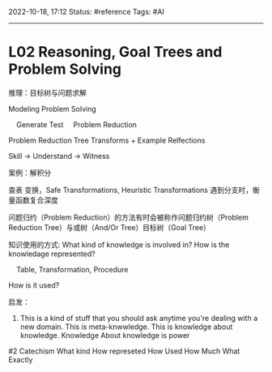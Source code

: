 2022-10-18, 17:12
Status: #reference 
Tags: #AI

---
# L02 Reasoning, Goal Trees and Problem Solving

推理：目标树与问题求解

Modeling Problem Solving

    Generate Test
    Problem Reduction

Problem Reduction Tree
Transforms + Example
Relfections

Skill -> Understand -> Witness

案例：解积分

查表
变换，Safe Transformations, Heuristic Transformations
遇到分支时，衡量函数复合深度

问题归约（Problem Reduction）的方法有时会被称作问题归约树（Problem Reduction Tree）与或树（And/Or Tree）目标树（Goal Tree）

知识使用的方式:
What kind of knowledge is involved in?
How is the knowledage represented?

    Table, Transformation, Procedure

How is it used? 

启发：

1. This is a kind of stuff that you should ask anytime you're dealing with a new domain.
This is meta-knwwledge. This is knowledge about knowledge.
Knowledge About knowledge is power

#2 Catechism
What kind
How represeted
How Used
How Much
What Exactly